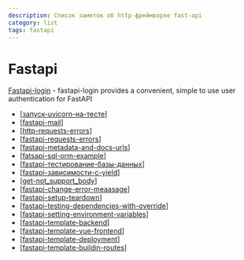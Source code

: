 ```yaml
---
description: Список заметок об http-фреймворке fast-api
category: list
tags: fastapi
---
```

# Fastapi

[Fastapi-login](https://fastapi-login.readthedocs.io/) - fastapi-login provides a convenient, simple to use user authentication for FastAPI

- [[запуск-uvicorn-на-тесте]]
- [[fastapi-mail]]
- [[http-requests-errors]]
- [[fastapi-requests-errors]]
- [[fastapi-metadata-and-docs-urls]]
- [[fatsapi-sql-orm-example]]
- [[fastapi-тестирование-базы-данных]]
- [[fastapi-зависимости-с-yield]]
- [[get-not_support_body]]
- [[fastapi-change-error-meaasage]]
- [[fastapi-setup-teardown]]
- [[fastapi-testing-dependencies-with-override]]
- [[fastapi-setting-environment-variables]]
- [[fastapi-template-backend]]
- [[fastapi-template-vue-frontend]]
- [[fastapi-template-deployment]]
- [[fastapi-template-buildin-routes]]

[//begin]: # "Autogenerated link references for markdown compatibility"
[запуск-uvicorn-на-тесте]: ../notes/запуск-uvicorn-на-тесте "Fast-api v3 спецификация"
[fastapi-mail]: ../notes/fastapi-mail "Fastapi mail"
[http-requests-errors]: ../notes/http-requests-errors "Http requests"
[fastapi-requests-errors]: ../notes/fastapi-requests-errors "Fastapi requests errors"
[fastapi-metadata-and-docs-urls]: ../notes/fastapi-metadata-and-docs-urls "Fastapi Metadata and Docs URLs"
[fatsapi-sql-orm-example]: ../notes/fatsapi-sql-orm-example "Fatsapi sql orm example"
[fastapi-тестирование-базы-данных]: ../notes/fastapi-тестирование-базы-данных "Fastapi тестирование базы данных"
[fastapi-зависимости-с-yield]: ../notes/fastapi-зависимости-с-yield "Fastapi зависимости с yield"
[get-not_support_body]: ../notes/get-not_support_body "GET not support body"
[fastapi-change-error-meaasage]: ../notes/fastapi-change-error-meaasage "Fastapi change error meaasage"
[fastapi-setup-teardown]: ../notes/fastapi-setup-teardown "Fastapi setup teardown"
[fastapi-testing-dependencies-with-override]: ../notes/fastapi-testing-dependencies-with-override "Fastapi testing dependencies with owerride"
[fastapi-setting-environment-variables]: ../notes/fastapi-setting-environment-variables "Fastapi environment variables"
[fastapi-template-backend]: ../notes/fastapi-template-backend "Fastapi template backend"
[fastapi-template-vue-frontend]: ../notes/fastapi-template-vue-frontend "Fastapi frontend development"
[fastapi-template-deployment]: ../notes/fastapi-template-deployment "Fastapi template deployment"
[fastapi-template-buildin-routes]: ../notes/fastapi-template-buildin-routes "Fastapi template buildin routes"
[//end]: # "Autogenerated link references"